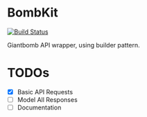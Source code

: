# BombKit
[![Build Status](https://travis-ci.org/darkcl/BombKit.svg?branch=master)](https://travis-ci.org/darkcl/BombKit)

Giantbomb API wrapper, using builder pattern.

# TODOs

- [x] Basic API Requests
- [ ] Model All Responses
- [ ] Documentation